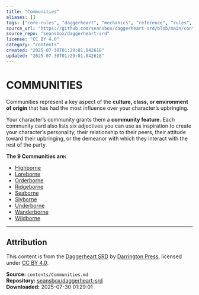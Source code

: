 ```yaml
---
title: "Communities"
aliases: []
tags: ["core-rules", "daggerheart", "mechanics", "reference", "rules", "srd", "system", "ttrpg"]
source_url: "https://github.com/seansbox/daggerheart-srd/blob/main/contents/Communities.md"
source_repo: "seansbox/daggerheart-srd"
license: "CC BY 4.0"
category: "contents"
created: "2025-07-30T01:29:01.042618"
updated: "2025-07-30T01:29:01.042618"
---
```


# COMMUNITIES

Communities represent a key aspect of the **culture, class, or environment of origin** that has had the most influence over your character’s upbringing.

Your character’s community grants them a **community feature.** Each community card also lists six adjectives you can use as inspiration to create your character’s personality, their relationship to their peers, their attitude toward their upbringing, or the demeanor with which they interact with the rest of the party.

**The 9 Communities are:**

- [Highborne](../communities/Highborne.md)
- [Loreborne](../communities/Loreborne.md)
- [Orderborne](../communities/Orderborne.md)
- [Ridgeborne](../communities/Ridgeborne.md)
- [Seaborne](../communities/Seaborne.md)
- [Slyborne](../communities/Slyborne.md)
- [Underborne](../communities/Underborne.md)
- [Wanderborne](../communities/Wanderborne.md)
- [Wildborne](../communities/Wildborne.md)

---

## Attribution

This content is from the [Daggerheart SRD](https://github.com/seansbox/daggerheart-srd/blob/main/contents/Communities.md) by [Darrington Press](https://darringtonpress.com/), licensed under [CC BY 4.0](https://creativecommons.org/licenses/by/4.0/).

**Source:** `contents/Communities.md`  
**Repository:** [seansbox/daggerheart-srd](https://github.com/seansbox/daggerheart-srd)  
**Downloaded:** 2025-07-30 01:29:01


